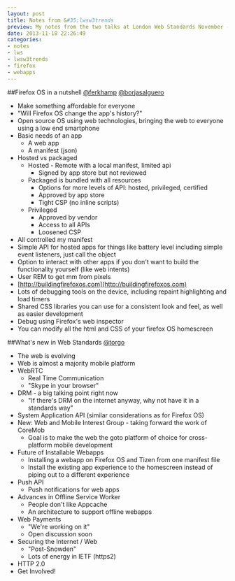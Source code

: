 ```yaml
---
layout: post
title: Notes from &#35;lwsw3trends
preview: My notes from the two talks at London Web Standards November - Firefox OS in a nutshell, by Fernando Campo and Borja Salguero; What's new in Web Standards by Daniel Appelquist.
date: 2013-11-18 22:26:49
categories:
- notes
- lws
- lwsw3trends
- firefox
- webapps
---
```


##Firefox OS in a nutshell [@ferkhamp](https://twitter.com/ferkhamp) [@borjasalguero](https://twitter.com/borjasalguero)

- Make something affordable for everyone
- "Will Firefox OS change the app's history?"
- Open source OS using web technologies, bringing the web to everyone using a low end smartphone
- Basic needs of an app
	- A web app
	- A manifest (json)
- Hosted vs packaged
	- Hosted - Remote with a local manifest, limited api
		- Signed by app store but not reviewed
	- Packaged is bundled with all resources
		- Options for more levels of API: hosted, privileged, certified
		- Approved by app store
		- Tight CSP (no inline scripts)
	- Privileged
		- Approved by vendor
		- Access to all APIs
		- Loosened CSP
- All controlled my manifest
- Simple API for hosted apps for things like battery level including simple event listeners, just call the object
- Option to interact with other apps if you don't want to build the functionality yourself (like web intents)
- User REM to get mm from pixels
- [http://buildingfirefoxos.com](http://buildingfirefoxos.com)
- Lots of debugging tools on the device, including repaint highlighting and load timers
- Shared CSS libraries you can use for a consistent look and feel, as well as easier development
- Debug using Firefox's web inspector
- You can modify all the html and CSS of your firefox OS homescreen

##What's new in Web Standards [@torgo](https://twitter.com/torgo)

- The web is evolving
- Web is almost a majority mobile platform
- WebRTC
	- Real Time Communication
	- "Skype in your browser"
- DRM - a big talking point right now
	- "If there's DRM on the internet anyway, why not have it in a standards way"
- System Application API (similar considerations as for Firefox OS)
- New: Web and Mobile Interest Group - taking forward the work of CoreMob
	- Goal is to make the web the goto platform of choice for cross-platform mobile development
- Future of Installable Webapps
	- Installing a webapp on Firefox OS and Tizen from one manifest file
	- Install the existing app experience to the homescreen instead of piping out to a different experience
- Push API
	- Push notifications for web apps
- Advances in Offline Service Worker
	- People don't like Appcache
	- An architecture to support offline webapps
- Web Payments
	- "We're working on it"
	- Open discussion soon
- Securing the Internet / Web
	- "Post-Snowden"
	- Lots of energy in IETF (https2)
- HTTP 2.0
- Get Involved!